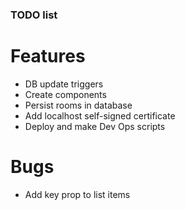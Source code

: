 ### TODO list

# Features
- DB update triggers
- Create components
- Persist rooms in database
- Add localhost self-signed certificate
- Deploy and make Dev Ops scripts

# Bugs
- Add key prop to list items
